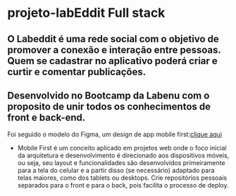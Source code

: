 # projeto-labEddit Full stack
## O Labeddit é uma rede social com o objetivo de promover a conexão e interação entre pessoas. Quem se cadastrar no aplicativo poderá criar e curtir e comentar publicações.

## Desenvolvido no Bootcamp da Labenu com o proposito de unir todos os conhecimentos de front e back-end.

Foi seguido o modelo do Figma, um design de app mobile first:[clique aqui](https://www.figma.com/file/n5xdtQVW0bvFBS0tumN0Sp/Projeto-Integrador-Labeddit-(Copy)?node-id=9-1014&t=mhOyGnUrUdlD00NF-0)

* Mobile First é um conceito aplicado em projetos web onde o foco inicial da arquitetura e desenvolvimento é direcionado aos dispositivos móveis, ou seja, seu layout e funcionalidades são desenvolvidos primeiramente para a tela do celular e a partir disso (se necessário) adaptado para telas maiores, como dos tablets ou desktops.
Crie repositórios pessoais separados para o front e para o back, pois facilita o processo de deploy.
